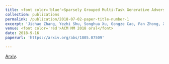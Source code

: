 ```yaml
---
title: <font color='blue'>Sparsely Grouped Multi-Task Generative Adversarial Networks for Facial Attribute Manipulation</font>
collection: publications
permalink: /publication/2018-07-02-paper-title-number-1
excerpt: 'Jichao Zhang, Yezhi Shu, Songhua Xu, Gongze Cao, Fan Zhong, Xueying Qin' 
venue: <font color='red'>ACM MM 2018 oral</font>
date: 2018-9-16
paperurl: 'https://arxiv.org/abs/1805.07509'

---
```

[Arxiv](https://arxiv.org/abs/1805.07509).
